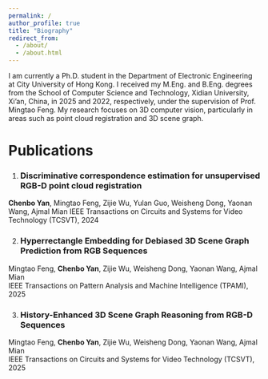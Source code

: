 ```yaml
---
permalink: /
author_profile: true
title: "Biography"
redirect_from: 
  - /about/
  - /about.html
---
```

I am currently a Ph.D. student in the Department of Electronic Engineering at City University of Hong Kong. I received my M.Eng. and B.Eng. degrees from the School of Computer Science and Technology, Xidian University, Xi’an, China, in 2025 and 2022, respectively, under the supervision of Prof. Mingtao Feng. My research focuses on 3D computer vision, particularly in areas such as point cloud registration and 3D scene graph.

# Publications

1. ### Discriminative correspondence estimation for unsupervised RGB-D point cloud registration  
**Chenbo Yan**, Mingtao Feng, Zijie Wu, Yulan Guo, Weisheng Dong, Yaonan Wang, Ajmal Mian
IEEE Transactions on Circuits and Systems for Video Technology (TCSVT), 2024

2. ### Hyperrectangle Embedding for Debiased 3D Scene Graph Prediction from RGB Sequences  
Mingtao Feng, **Chenbo Yan**, Zijie Wu, Weisheng Dong, Yaonan Wang, Ajmal Mian  
IEEE Transactions on Pattern Analysis and Machine Intelligence (TPAMI), 2025

3. ### History-Enhanced 3D Scene Graph Reasoning from RGB-D Sequences  
Mingtao Feng, **Chenbo Yan**, Zijie Wu, Weisheng Dong, Yaonan Wang, Ajmal Mian  
IEEE Transactions on Circuits and Systems for Video Technology (TCSVT), 2025
